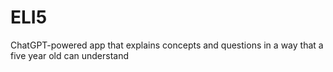 # ELI5
ChatGPT-powered app that explains concepts and questions in a way that a five year old can understand
